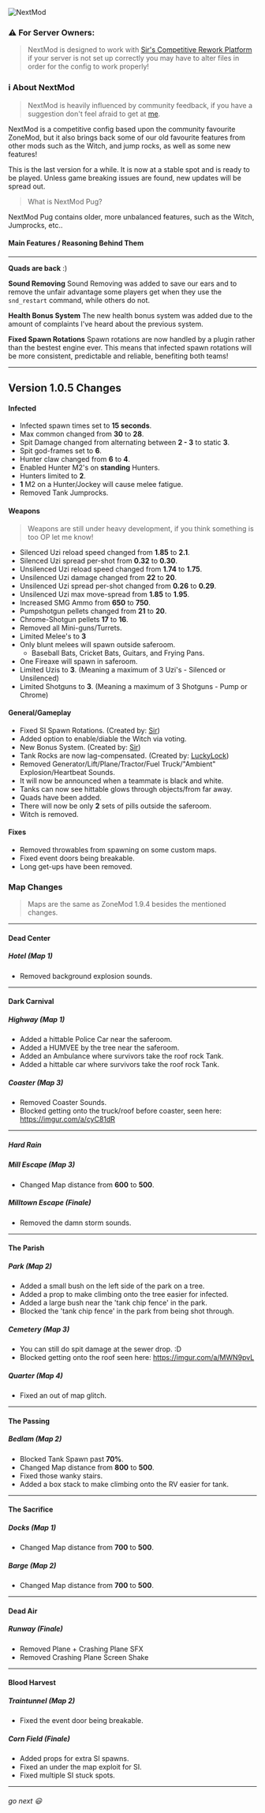 ![NextMod](https://i.imgur.com/HnT19l1.png)

### ⚠ For Server Owners:
> NextMod is designed to work with [Sir's Competitive Rework Platform](https://github.com/SirPlease/L4D2-Competitive-Rework) if your server is not set up correctly you may have to alter files in order for the config to work properly!

### ℹ About NextMod
> NextMod is heavily influenced by community feedback, if you have a suggestion don't feel afraid to get at [me](https://steamcommunity.com/id/lonesome-spoon/).
 
NextMod is a competitive config based upon the community favourite ZoneMod, but it also brings back some of our old favourite features from other mods such as the Witch, and jump rocks, as well as some new features!

This is the last version for a while. It is now at a stable spot and is ready to be played. Unless game breaking issues are found, new updates will be spread out.

> What is NextMod Pug?

NextMod Pug contains older, more unbalanced features, such as the Witch, Jumprocks, etc..
#### Main Features / Reasoning Behind Them
---
**Quads are back**
:)

**Sound Removing**
Sound Removing was added to save our ears and to remove the unfair advantage some players get when they use the `snd_restart` command, while others do not.

**Health Bonus System**
The new health bonus system was added due to the amount of complaints I've heard about the previous system.

**Fixed Spawn Rotations**
Spawn rotations are now handled by a plugin rather than the bestest engine ever. This means that infected spawn rotations will be more consistent, predictable and reliable, benefiting both teams!

---
## Version 1.0.5 Changes
#### Infected
* Infected spawn times set to **15 seconds**.
* Max common changed from **30** to **28**.
* Spit Damage changed from alternating between **2 - 3** to static **3**.
* Spit god-frames set to **6**.
* Hunter claw changed from **6** to **4**.
* Enabled Hunter M2's on **standing** Hunters.
* Hunters limited to **2**.
* **1** M2 on a Hunter/Jockey will cause melee fatigue. 
* Removed Tank Jumprocks.
#### Weapons
> Weapons are still under heavy development, if you think something is too OP let me know!
* Silenced Uzi reload speed changed from **1.85** to **2.1**.
* Silenced Uzi spread per-shot from **0.32** to **0.30**.
* Unsilenced Uzi reload speed changed from **1.74** to **1.75**.
* Unsilenced Uzi damage changed from **22** to **20**.
* Unsilenced Uzi spread per-shot changed from **0.26** to **0.29**.
* Unsilenced Uzi max move-spread from **1.85** to **1.95**.
* Increased SMG Ammo from **650** to **750**.
* Pumpshotgun pellets changed from **21** to **20**.
* Chrome-Shotgun pellets **17** to **16**.
* Removed all Mini-guns/Turrets.
* Limited Melee's to **3**
* Only blunt melees will spawn outside saferoom.
    * Baseball Bats, Cricket Bats, Guitars, and Frying Pans.
* One Fireaxe will spawn in saferoom.
* Limited Uzis to **3**. (Meaning a maximum of 3 Uzi's - Silenced or Unsilenced)
* Limited Shotguns to **3**. (Meaning a maximum of 3 Shotguns - Pump or Chrome)
#### General/Gameplay
* Fixed SI Spawn Rotations. (Created by: [Sir](https://github.com/SirPlease/))
* Added option to enable/diable the Witch via voting.
* New Bonus System. (Created by: [Sir](https://github.com/SirPlease/))
* Tank Rocks are now lag-compensated. (Created by: [LuckyLock](https://github.com/LuckyServ))
* Removed Generator/Lift/Plane/Tractor/Fuel Truck/"Ambient" Explosion/Heartbeat Sounds.
* It will now be announced when a teammate is black and white.
* Tanks can now see hittable glows through objects/from far away.
* Quads have been added.
* There will now be only **2** sets of pills outside the saferoom.
* Witch is removed.
#### Fixes
* Removed throwables from spawning on some custom maps.
* Fixed event doors being breakable.
* Long get-ups have been removed.
### Map Changes
> Maps are the same as ZoneMod 1.9.4 besides the mentioned changes.
---
#### Dead Center
##### Hotel (Map 1)
* Removed background explosion sounds.
---
#### Dark Carnival
##### Highway (Map 1)
* Added a hittable Police Car near the saferoom.
* Added a HUMVEE by the tree near the saferoom.
* Added an Ambulance where survivors take the roof rock Tank.
* Added a hittable car where survivors take the roof rock Tank.
##### Coaster (Map 3)
* Removed Coaster Sounds.
* Blocked getting onto the truck/roof before coaster, seen here: https://imgur.com/a/cyC81dR
---
##### Hard Rain
##### Mill Escape (Map 3)
* Changed Map distance from **600** to **500**.
##### Milltown Escape (Finale)
* Removed the damn storm sounds.
---
#### The Parish
##### Park (Map 2)
* Added a small bush on the left side of the park on a tree.
* Added a prop to make climbing onto the tree easier for infected.
* Added a large bush near the 'tank chip fence' in the park.
* Blocked the 'tank chip fence' in the park from being shot through.
##### Cemetery (Map 3)
* You can still do spit damage at the sewer drop. :D
* Blocked getting onto the roof seen here: https://imgur.com/a/MWN9pvL
##### Quarter (Map 4)
* Fixed an out of map glitch.
---
#### The Passing
##### Bedlam (Map 2)
* Blocked Tank Spawn past **70%**.
* Changed Map distance from **800** to **500**.
* Fixed those wanky stairs.
* Added a box stack to make climbing onto the RV easier for tank.
---
#### The Sacrifice
##### Docks (Map 1)
* Changed Map distance from **700** to **500**.
##### Barge (Map 2)
* Changed Map distance from **700** to **500**.
---
#### Dead Air
##### Runway (Finale)
* Removed Plane + Crashing Plane SFX
* Removed Crashing Plane Screen Shake
---
#### Blood Harvest
##### Traintunnel (Map 2)
* Fixed the event door being breakable.
##### Corn Field (Finale)
* Added props for extra SI spawns.
* Fixed an under the map exploit for SI.
* Fixed multiple SI stuck spots.
---
###### go next 😃
